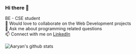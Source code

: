 ### Hi there 👋
BE - CSE student <br>
👯 Would love to collaborate on the Web Development projects <br>
💬 Ask me about programming related questions <br>
📫 Connect with me on <a href="https://linkedin.com/in/aaryan--gupta">LinkedIn</a> <br><br>
<img align="center" src="https://github-readme-stats.vercel.app/api?username=aaryan-gupta&show_icons=true&include_all_commits=true&theme=dracula" alt="Aaryan's github stats" />
<!--
**aaryan-gupta/aaryan-gupta** is a ✨ _special_ ✨ repository because its `README.md` (this file) appears on your GitHub profile.

Here are some ideas to get you started:

- 🔭 I’m currently working on ...
- 🌱 I’m currently learning ...
- 👯 I’m looking to collaborate on ...
- 🤔 I’m looking for help with ...
- 💬 Ask me about ...
- 📫 How to reach me: ...
- 😄 Pronouns: ...
- ⚡ Fun fact: ...
-->
